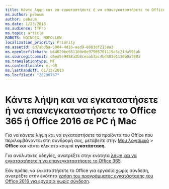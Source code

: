 ```yaml
---
title: Κάντε λήψη και να εγκαταστήσετε ή να επανεγκαταστήσετε το Office 365 ή Office 2016 σε PC ή Mac
ms.author: pebaum
author: pebaum
ms.date: 1/23/2018
ms.audience: ITPro
ms.topic: article
ROBOTS: NOINDEX, NOFOLLOW
localization_priority: Priority
ms.assetid: 8d7abd5a-5004-4d16-aad9-8083df213ea3
ms.openlocfilehash: b64629bc681100e0e97505701119c5c2fda591ab
ms.sourcegitcommit: d6ea5e9458a2b8ceaab3ac4bd483e1130b9a398a
ms.translationtype: MT
ms.contentlocale: el-GR
ms.lasthandoff: 01/15/2019
ms.locfileid: "28290767"
---
```

# <a name="download-and-install-or-reinstall-office-365-or-office-2016-on-a-pc-or-mac"></a>Κάντε λήψη και να εγκαταστήσετε ή να επανεγκαταστήσετε το Office 365 ή Office 2016 σε PC ή Mac

Για να κάνετε λήψη και να εγκαταστήσετε τα προϊόντα του Office που περιλαμβάνονται στη συνδρομή σας, μεταβείτε στην [Μου λογισμικό](https://portal.office.com/OLS/MySoftware.aspx) \> **Office** και κάντε κλικ στο κουμπί **εγκατάσταση**. 
  
Για αναλυτικές οδηγίες, ανατρέξτε στην ενότητα [λήψη και να εγκαταστήσετε ή να επανεγκαταστήσετε το Office 365](https://support.office.com/article/4414eaaf-0478-48be-9c42-23adc471665816658?wt.mc_id=O365_Admin_Alch).
  
Εάν πρέπει να εγκαταστήσετε το Office για εργασία χωρίς σύνδεση, ανατρέξτε στην ενότητα [χρήση του προγράμματος εγκατάστασης του Office 2016 για εργασία χωρίς σύνδεση](https://support.office.com/article/f0a85fe7-118f-41cb-a791-d59cef96ad1c?wt.mc_id=O365_Admin_Alch#OfficePlans=Office_for_business).
  

